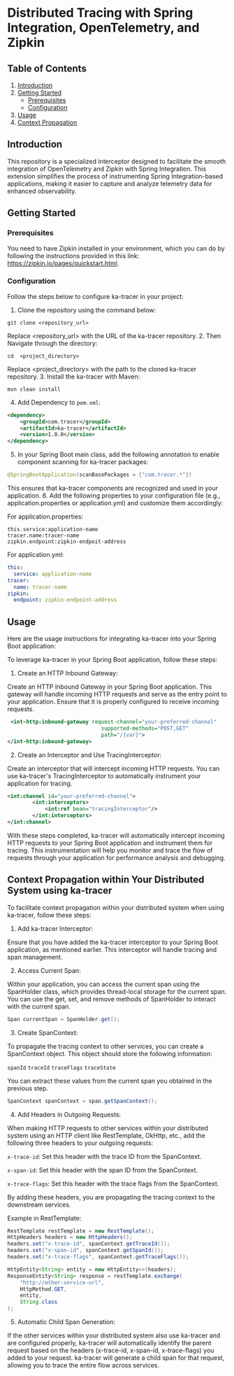 # Distributed Tracing with Spring Integration, OpenTelemetry, and Zipkin

## Table of Contents

1. [Introduction](#introduction)
2. [Getting Started](#getting-started)
    - [Prerequisites](#prerequisites)
    - [Configuration](#configuration)
3. [Usage](#usage)
3. [Context Propagation](#Context)

## Introduction

This repository is a specialized interceptor designed to facilitate the smooth integration of OpenTelemetry and Zipkin with Spring Integration. This extension simplifies the process of instrumenting Spring Integration-based applications, making it easier to capture and analyze telemetry data for enhanced observability.

## Getting Started

### Prerequisites

You need to have Zipkin installed in your environment, which you can do by following the instructions provided in this link: https://zipkin.io/pages/quickstart.html.

### Configuration

Follow the steps below to configure ka-tracer in your project:

1. Clone the repository using the command below:
```shell
git clone <repository_url>
```
Replace <repository_url> with the URL of the ka-tracer repository.
2. Then Navigate through the directory:
```shell
cd  <project_directory>
```
Replace <project_directory> with the path to the cloned ka-tracer repository.
3. Install the ka-tracer with Maven:
```shell
mvn clean install  
```
4. Add Dependency to `pom.xml`:
```xml
<dependency>
    <groupId>com.tracer</groupId>
	<artifactId>ka-tracer</artifactId>
	<version>1.0.0</version>
</dependency>
```
5. In your Spring Boot main class, add the following annotation to enable component scanning for ka-tracer packages:
```java
@SpringBootApplication(scanBasePackages = {"com.tracer.*"})
```
This ensures that ka-tracer components are recognized and used in your application.
6. Add the following properties to your configuration file (e.g., application.properties or application.yml) and customize them accordingly:

For application.properties:
```properties
this.service:application-name
tracer.name:tracer-name
zipkin.endpoint:zipkin-endpoit-address
```
For application.yml:
```yaml
this:
  service: application-name
tracer:
  name: tracer-name
zipkin:
  endpoint: zipkin-endpoint-address
```

## Usage

Here are the usage instructions for integrating ka-tracer into your Spring Boot application:

To leverage ka-tracer in your Spring Boot application, follow these steps:

1. Create an HTTP Inbound Gateway:

Create an HTTP Inbound Gateway in your Spring Boot application. This gateway will handle incoming HTTP requests and serve as the entry point to your application. Ensure that it is properly configured to receive incoming requests.

```xml
 <int-http:inbound-gateway request-channel="your-preferred-channel"
                              supported-methods="POST,GET"
                              path="/{var}">
</int-http:inbound-gateway>
```
2. Create an Interceptor and Use TracingInterceptor:

Create an interceptor that will intercept incoming HTTP requests. You can use ka-tracer's TracingInterceptor to automatically instrument your application for tracing.

```xml
<int:channel id="your-preferred-channel">
        <int:interceptors>
            <int:ref bean="tracingInterceptor"/>
        </int:interceptors>
</int:channel>
``` 

With these steps completed, ka-tracer will automatically intercept incoming HTTP requests to your Spring Boot application and instrument them for tracing. This instrumentation will help you monitor and trace the flow of requests through your application for performance analysis and debugging.

## Context Propagation within Your Distributed System using ka-tracer

To facilitate context propagation within your distributed system when using ka-tracer, follow these steps:

1. Add ka-tracer Interceptor:

Ensure that you have added the ka-tracer interceptor to your Spring Boot application, as mentioned earlier. This interceptor will handle tracing and span management.

2. Access Current Span:

Within your application, you can access the current span using the SpanHolder class, which provides thread-local storage for the current span. You can use the get, set, and remove methods of SpanHolder to interact with the current span.

```java
Span currentSpan = SpanHolder.get();
```

3. Create SpanContext:

To propagate the tracing context to other services, you can create a SpanContext object. This object should store the following information:

`spanId`
`traceId`
`traceFlags`
`traceState`

You can extract these values from the current span you obtained in the previous step.

```java
SpanContext spanContext = span.getSpanContext();
```

4. Add Headers in Outgoing Requests:

When making HTTP requests to other services within your distributed system using an HTTP client like RestTemplate, OkHttp, etc., add the following three headers to your outgoing requests:

`x-trace-id`: Set this header with the trace ID from the SpanContext.
   
`x-span-id`: Set this header with the span ID from the SpanContext.
    
`x-trace-flags`: Set this header with the trace flags from the SpanContext.

By adding these headers, you are propagating the tracing context to the downstream services.

Example in RestTemplate:

```java
RestTemplate restTemplate = new RestTemplate();
HttpHeaders headers = new HttpHeaders();
headers.set("x-trace-id", spanContext.getTraceId());
headers.set("x-span-id", spanContext.getSpanId());
headers.set("x-trace-flags", spanContext.getTraceFlags());

HttpEntity<String> entity = new HttpEntity<>(headers);
ResponseEntity<String> response = restTemplate.exchange(
    "http://other-service-url",
    HttpMethod.GET,
    entity,
    String.class
);
```
5. Automatic Child Span Generation:

If the other services within your distributed system also use ka-tracer and are configured properly, ka-tracer will automatically identify the parent request based on the headers (x-trace-id, x-span-id, x-trace-flags) you added to your request. ka-tracer will generate a child span for that request, allowing you to trace the entire flow across services.

